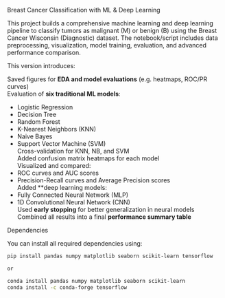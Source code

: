 Breast Cancer Classification with ML & Deep Learning

This project builds a comprehensive machine learning and deep learning pipeline to classify tumors as malignant (M) or benign (B) using the Breast Cancer Wisconsin (Diagnostic) dataset. The notebook/script includes data preprocessing, visualization, model training, evaluation, and advanced performance comparison.

This version introduces:

Saved figures for **EDA and model evaluations** (e.g. heatmaps, ROC/PR curves)  
Evaluation of **six traditional ML models**:  
 - Logistic Regression  
 - Decision Tree  
 - Random Forest  
 - K-Nearest Neighbors (KNN)  
 - Naive Bayes  
 - Support Vector Machine (SVM)  
Cross-validation for KNN, NB, and SVM  
Added confusion matrix heatmaps for each model  
Visualized and compared:
 - ROC curves and AUC scores  
 - Precision-Recall curves and Average Precision scores  
Added **deep learning models:  
 - Fully Connected Neural Network (MLP)  
 - 1D Convolutional Neural Network (CNN)  
Used **early stopping** for better generalization in neural models  
Combined all results into a final **performance summary table**  

Dependencies

You can install all required dependencies using:

```bash
pip install pandas numpy matplotlib seaborn scikit-learn tensorflow

or

conda install pandas numpy matplotlib seaborn scikit-learn
conda install -c conda-forge tensorflow

